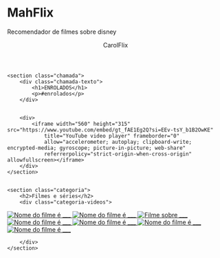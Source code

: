 # MahFlix
Recomendador de filmes sobre disney
<html lang="pt-BR">


<head>
    <link rel="stylesheet" href="styles.css">
    <link rel="preconnect" href="https://fonts.googleapis.com">
    <link rel="preconnect" href="https://fonts.gstatic.com" crossorigin>
    <link
        href="https://fonts.googleapis.com/css2?family=Chakra+Petch:ital,wght@0,300;0,400;0,500;0,600;0,700;1,300;1,400;1,500;1,600;1,700&display=swap"
        rel="stylesheet">
    <link rel="stylesheet" href="style.css">
    <title>MahFlix</title>
</head>


<body>
    <header>CarolFlix</header>


    <section class="chamada">
        <div class="chamada-texto">
            <h1>ENROLADOS</h1>
            <p>#enrolados</p>
        </div>


        <div>
            <iframe width="560" height="315" src="https://www.youtube.com/embed/gt_fAE1Eg2Q?si=EEv-tsY_b1B2OwKE"
                title="YouTube video player" frameborder="0"
                allow="accelerometer; autoplay; clipboard-write; encrypted-media; gyroscope; picture-in-picture; web-share"
                referrerpolicy="strict-origin-when-cross-origin" allowfullscreen></iframe>
        </div>
    </section>


    <section class="categoria">
        <h2>Filmes e séries</h2>
        <div class="categoria-videos">


  <a href="https://www.youtube.com/watch?v=cs15QqG6Gjc">
  <img src="https://img.youtube.com/vi/cs15QqG6Gjc/maxresdefault.jpg" alt="Nome do filme é ___">
   </a>   
         
 <a href="https://www.youtube.com/watch?v=nCmIwcycUJ8">
 <img src="https://img.youtube.com/vi/nCmIwcycUJ8/maxresdefault.jpg" alt="Nome do filme é ___">
  </a>            


 <a href="https://www.youtube.com/watch?v=FvRmEapoHRc">
 <img src="https://img.youtube.com/vi/FvRmEapoHRc/maxresdefault.jpg" alt="Filme sobre ___">
 </a> 


 <a href="https://www.youtube.com/watch?v=Ipkw_hWW-Hw">
 <img src="https://img.youtube.com/vi/Ipkw_hWW-Hw/maxresdefault.jpg" alt="Nome do filme é ___">
 </a> 


            
<a href="https://www.youtube.com/watch?v=d4DzMNGoyis">               
<img src="https://img.youtube.com/vi/d4DzMNGoyis/maxresdefault.jpg" alt="Nome do filme é ___">
            </a>


 <a href="https://www.youtube.com/watch?v=Ipkw_hWW-Hw">
 <img src="https://img.youtube.com/vi/Ipkw_hWW-Hw/maxresdefault.jpg" alt="Nome do filme é ___">
 </a>       
     
 <a href="https://www.youtube.com/watch?v=d4DzMNGoyis">
 <img src="https://img.youtube.com/vi/d4DzMNGoyis/maxresdefault.jpg" alt="Nome do filme é ___">
  </a> 


        </div>
    </section>


</body>


</html>
